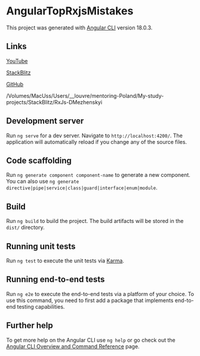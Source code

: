 # AngularTopRxjsMistakes

This project was generated with [Angular CLI](https://github.com/angular/angular-cli) version 18.0.3.

## Links

[YouTube](youtu.be/OhuRvfcw3Tw)

[StackBlitz](https://stackblitz.com/~/github.com/igor2000xp/angular-top-rxjs-mistakes)

[GitHub](https://github.com/igor2000xp/angular-top-rxjs-mistakes)

/Volumes/MacUss/Users/__louvre/mentoring-Poland/My-study-projects/StackBlitz/RxJs-DMezhenskyi


## Development server

Run `ng serve` for a dev server. Navigate to `http://localhost:4200/`. The application will automatically reload if you change any of the source files.

## Code scaffolding

Run `ng generate component component-name` to generate a new component. You can also use `ng generate directive|pipe|service|class|guard|interface|enum|module`.

## Build

Run `ng build` to build the project. The build artifacts will be stored in the `dist/` directory.

## Running unit tests

Run `ng test` to execute the unit tests via [Karma](https://karma-runner.github.io).

## Running end-to-end tests

Run `ng e2e` to execute the end-to-end tests via a platform of your choice. To use this command, you need to first add a package that implements end-to-end testing capabilities.

## Further help

To get more help on the Angular CLI use `ng help` or go check out the [Angular CLI Overview and Command Reference](https://angular.dev/tools/cli) page.

